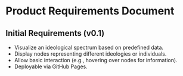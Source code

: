 # Product Requirements Document

## Initial Requirements (v0.1)

*   Visualize an ideological spectrum based on predefined data.
*   Display nodes representing different ideologies or individuals.
*   Allow basic interaction (e.g., hovering over nodes for information).
*   Deployable via GitHub Pages.
